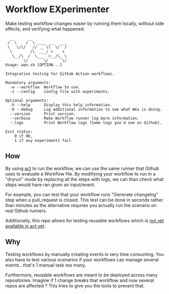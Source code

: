 # Workflow EXperimenter

Make testing workflow changes easier by running them locally, without side effects, and verifying what happened.

```
  __      __
 /  \    /  \ ____ ___  ___
 \   \/\/   // __ \\  \/  /
  \        /\  ___/ >    <
   \__/\  /  \___  >__/\_ \
        \/       \/      \/
Usage: wex.sh [OPTION...]

Integration testing for Github Action workflows.

Mandatory arguments:
  -w --workflow  Workflow to use.
  -c --config    Config file with experiments.

Optional arguments:
  -h --help      Display this help information.
  -D --debug     Log additional information to see what Wex is doing.
  --version      Print version.
  --verbose      Make Workflow runner log more information.
  --logs         Print Workflow logs (Same logs you'd see on Github).

Exit status:
	0 if OK,
	1 if any experiments fail
```

## How

By using [act](https://github.com/nektos/act) to run the workflow, we can use the same runner that Github uses to evaluate a Workflow file. By modifying your workflow to run in a "dryrun" mode by replacing all the steps with logs, we can than check what steps would have ran given an input/event.

For example, you can test that your workflow runs "Generate changelog" step when a pull_request is closed. This test can be done in seconds rather than minutes as the alternative requries you actually run the scenario on real Github runners.

Additionally, this repo allows for testing reusable workflows which is [not yet available in act yet](https://github.com/nektos/act/issues/826).

## Why

Testing workflows by manually creating events is very time consuming. You also have to test various scenarios if your workflows can manage several events...that's 1 manual task too many.

Furthermore, reusable workflows are meant to be deployed across many repositories. Imagine if 1 change breaks that workflow and now several repos are affected ? This tries to give you the tools to prevent that.
